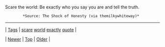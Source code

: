 <!--
title: Scare the world
date: 2020-06-28T15:27:00.245Z
tags: scare, world, exactly, quote
-->




Scare the world: Be exactly who you say you are and tell the truth.

            *Source: The Shock of Honesty (via themilkywhiteway)*

<!--BOTTOM-POST-NAVIGATION-->
---

| [Tags](tags.md) | [scare](tag-scare.md) [world](tag-world.md) [exactly](tag-exactly.md) [quote](tag-quote.md) |

| [Newer](73012877226.md) | [Top](index.md) | [Older](73078537449.md) |